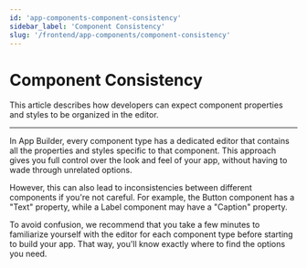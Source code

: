 ```yaml
---
id: 'app-components-component-consistency'
sidebar_label: 'Component Consistency'
slug: '/frontend/app-components/component-consistency'
---
```


# Component Consistency

This article describes how developers can expect component properties and styles to be organized in the editor.

___

In App Builder, every component type has a dedicated editor that contains all the properties and styles specific to that component. This approach gives you full control over the look and feel of your app, without having to wade through unrelated options.

However, this can also lead to inconsistencies between different components if you're not careful. For example, the Button component has a "Text" property, while a Label component may have a "Caption" property.

To avoid confusion, we recommend that you take a few minutes to familiarize yourself with the editor for each component type before starting to build your app. That way, you'll know exactly where to find the options you need. 
